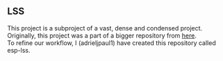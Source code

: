 ## LSS

This project is a subproject of a vast, dense and condensed project.  
Originally, this project was a part of a bigger repository from [here](https://github.com/adrieljpaul1/test/).  
To refine our workflow, I (adrieljpaul1) have created this repository called esp-lss.  
